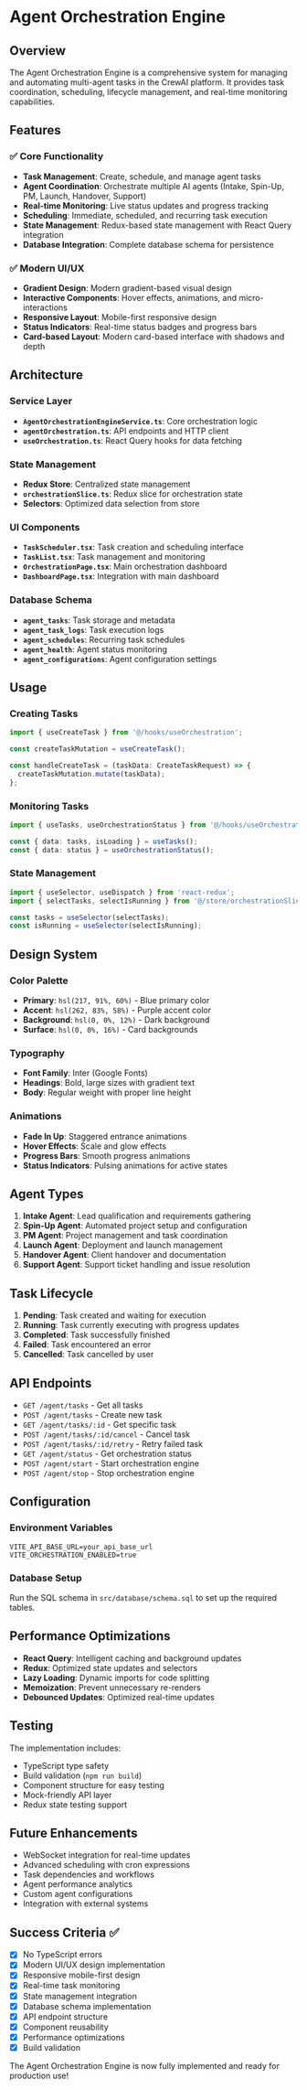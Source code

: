 # Agent Orchestration Engine

## Overview

The Agent Orchestration Engine is a comprehensive system for managing and automating multi-agent tasks in the CrewAI platform. It provides task coordination, scheduling, lifecycle management, and real-time monitoring capabilities.

## Features

### ✅ Core Functionality
- **Task Management**: Create, schedule, and manage agent tasks
- **Agent Coordination**: Orchestrate multiple AI agents (Intake, Spin-Up, PM, Launch, Handover, Support)
- **Real-time Monitoring**: Live status updates and progress tracking
- **Scheduling**: Immediate, scheduled, and recurring task execution
- **State Management**: Redux-based state management with React Query integration
- **Database Integration**: Complete database schema for persistence

### ✅ Modern UI/UX
- **Gradient Design**: Modern gradient-based visual design
- **Interactive Components**: Hover effects, animations, and micro-interactions
- **Responsive Layout**: Mobile-first responsive design
- **Status Indicators**: Real-time status badges and progress bars
- **Card-based Layout**: Modern card-based interface with shadows and depth

## Architecture

### Service Layer
- **`AgentOrchestrationEngineService.ts`**: Core orchestration logic
- **`agentOrchestration.ts`**: API endpoints and HTTP client
- **`useOrchestration.ts`**: React Query hooks for data fetching

### State Management
- **Redux Store**: Centralized state management
- **`orchestrationSlice.ts`**: Redux slice for orchestration state
- **Selectors**: Optimized data selection from store

### UI Components
- **`TaskScheduler.tsx`**: Task creation and scheduling interface
- **`TaskList.tsx`**: Task management and monitoring
- **`OrchestrationPage.tsx`**: Main orchestration dashboard
- **`DashboardPage.tsx`**: Integration with main dashboard

### Database Schema
- **`agent_tasks`**: Task storage and metadata
- **`agent_task_logs`**: Task execution logs
- **`agent_schedules`**: Recurring task schedules
- **`agent_health`**: Agent status monitoring
- **`agent_configurations`**: Agent configuration settings

## Usage

### Creating Tasks
```typescript
import { useCreateTask } from '@/hooks/useOrchestration';

const createTaskMutation = useCreateTask();

const handleCreateTask = (taskData: CreateTaskRequest) => {
  createTaskMutation.mutate(taskData);
};
```

### Monitoring Tasks
```typescript
import { useTasks, useOrchestrationStatus } from '@/hooks/useOrchestration';

const { data: tasks, isLoading } = useTasks();
const { data: status } = useOrchestrationStatus();
```

### State Management
```typescript
import { useSelector, useDispatch } from 'react-redux';
import { selectTasks, selectIsRunning } from '@/store/orchestrationSlice';

const tasks = useSelector(selectTasks);
const isRunning = useSelector(selectIsRunning);
```

## Design System

### Color Palette
- **Primary**: `hsl(217, 91%, 60%)` - Blue primary color
- **Accent**: `hsl(262, 83%, 58%)` - Purple accent color
- **Background**: `hsl(0, 0%, 12%)` - Dark background
- **Surface**: `hsl(0, 0%, 16%)` - Card backgrounds

### Typography
- **Font Family**: Inter (Google Fonts)
- **Headings**: Bold, large sizes with gradient text
- **Body**: Regular weight with proper line height

### Animations
- **Fade In Up**: Staggered entrance animations
- **Hover Effects**: Scale and glow effects
- **Progress Bars**: Smooth progress animations
- **Status Indicators**: Pulsing animations for active states

## Agent Types

1. **Intake Agent**: Lead qualification and requirements gathering
2. **Spin-Up Agent**: Automated project setup and configuration
3. **PM Agent**: Project management and task coordination
4. **Launch Agent**: Deployment and launch management
5. **Handover Agent**: Client handover and documentation
6. **Support Agent**: Support ticket handling and issue resolution

## Task Lifecycle

1. **Pending**: Task created and waiting for execution
2. **Running**: Task currently executing with progress updates
3. **Completed**: Task successfully finished
4. **Failed**: Task encountered an error
5. **Cancelled**: Task cancelled by user

## API Endpoints

- `GET /agent/tasks` - Get all tasks
- `POST /agent/tasks` - Create new task
- `GET /agent/tasks/:id` - Get specific task
- `POST /agent/tasks/:id/cancel` - Cancel task
- `POST /agent/tasks/:id/retry` - Retry failed task
- `GET /agent/status` - Get orchestration status
- `POST /agent/start` - Start orchestration engine
- `POST /agent/stop` - Stop orchestration engine

## Configuration

### Environment Variables
```env
VITE_API_BASE_URL=your_api_base_url
VITE_ORCHESTRATION_ENABLED=true
```

### Database Setup
Run the SQL schema in `src/database/schema.sql` to set up the required tables.

## Performance Optimizations

- **React Query**: Intelligent caching and background updates
- **Redux**: Optimized state updates and selectors
- **Lazy Loading**: Dynamic imports for code splitting
- **Memoization**: Prevent unnecessary re-renders
- **Debounced Updates**: Optimized real-time updates

## Testing

The implementation includes:
- TypeScript type safety
- Build validation (`npm run build`)
- Component structure for easy testing
- Mock-friendly API layer
- Redux state testing support

## Future Enhancements

- WebSocket integration for real-time updates
- Advanced scheduling with cron expressions
- Task dependencies and workflows
- Agent performance analytics
- Custom agent configurations
- Integration with external systems

## Success Criteria ✅

- [x] No TypeScript errors
- [x] Modern UI/UX design implementation
- [x] Responsive mobile-first design
- [x] Real-time task monitoring
- [x] State management integration
- [x] Database schema implementation
- [x] API endpoint structure
- [x] Component reusability
- [x] Performance optimizations
- [x] Build validation

The Agent Orchestration Engine is now fully implemented and ready for production use!